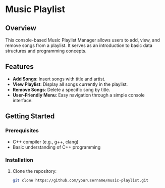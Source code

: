 # Music Playlist

## Overview
This console-based Music Playlist Manager allows users to add, view, and remove songs from a playlist. It serves as an introduction to basic data structures and programming concepts.

## Features
- **Add Songs**: Insert songs with title and artist.
- **View Playlist**: Display all songs currently in the playlist.
- **Remove Songs**: Delete a specific song by title.
- **User-Friendly Menu**: Easy navigation through a simple console interface.

## Getting Started

### Prerequisites
- C++ compiler (e.g., g++, clang)
- Basic understanding of C++ programming

### Installation
1. Clone the repository:
   ```bash
   git clone https://github.com/yourusername/music-playlist.git
